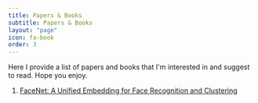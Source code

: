 ```yaml
---
title: Papers & Books
subtitle: Papers & Books
layout: "page"
icon: fa-book
order: 3
---
```


Here I provide a list of papers and books that I'm interested in and suggest to read. Hope you enjoy. 

1. [FaceNet: A Unified Embedding for Face Recognition and Clustering](https://arxiv.org/abs/1503.03832v3)
